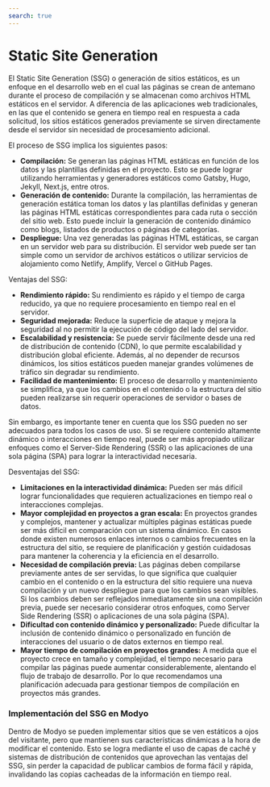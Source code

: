 ```yaml
---
search: true
---
```


# Static Site Generation

El Static Site Generation (SSG) o generación de sitios estáticos, es un enfoque en el desarrollo web en el cual las páginas se crean de antemano durante el proceso de compilación y se almacenan como archivos HTML estáticos en el servidor. A diferencia de las aplicaciones web tradicionales, en las que el contenido se genera en tiempo real en respuesta a cada solicitud, los sitios estáticos generados previamente se sirven directamente desde el servidor sin necesidad de procesamiento adicional.

El proceso de SSG implica los siguientes pasos:

- **Compilación:** Se generan las páginas HTML estáticas en función de los datos y las plantillas definidas en el proyecto. Esto se puede lograr utilizando herramientas y generadores estáticos como Gatsby, Hugo, Jekyll, Next.js, entre otros.
- **Generación de contenido:** Durante la compilación, las herramientas de generación estática toman los datos y las plantillas definidas y generan las páginas HTML estáticas correspondientes para cada ruta o sección del sitio web. Esto puede incluir la generación de contenido dinámico como blogs, listados de productos o páginas de categorías.
- **Despliegue:** Una vez generadas las páginas HTML estáticas, se cargan en un servidor web para su distribución. El servidor web puede ser tan simple como un servidor de archivos estáticos o utilizar servicios de alojamiento como Netlify, Amplify, Vercel o GitHub Pages.

Ventajas del SSG:

- **Rendimiento rápido:** Su rendimiento es rápido y el tiempo de carga reducido, ya que no requiere procesamiento en tiempo real en el servidor.
- **Seguridad mejorada:** Reduce la superficie de ataque y mejora la seguridad al no permitir la ejecución de código del lado del servidor.
- **Escalabilidad y resistencia:** Se puede servir fácilmente desde una red de distribución de contenido (CDN), lo que permite escalabilidad y distribución global eficiente. Además, al no depender de recursos dinámicos, los sitios estáticos pueden manejar grandes volúmenes de tráfico sin degradar su rendimiento.
- **Facilidad de mantenimiento:** El proceso de desarrollo y mantenimiento se simplifica, ya que los cambios en el contenido o la estructura del sitio pueden realizarse sin requerir operaciones de servidor o bases de datos.

Sin embargo, es importante tener en cuenta que los SSG pueden no ser adecuados para todos los casos de uso. Si se requiere contenido altamente dinámico o interacciones en tiempo real, puede ser más apropiado utilizar enfoques como el Server-Side Rendering (SSR) o las aplicaciones de una sola página (SPA) para lograr la interactividad necesaria.

Desventajas del SSG:

- **Limitaciones en la interactividad dinámica:** Pueden ser más difícil lograr funcionalidades que requieren actualizaciones en tiempo real o interacciones complejas.
- **Mayor complejidad en proyectos a gran escala:** En proyectos grandes y complejos, mantener y actualizar múltiples páginas estáticas puede ser más difícil en comparación con un sistema dinámico. En casos donde existen numerosos enlaces internos o cambios frecuentes en la estructura del sitio, se requiere de planificación y gestión cuidadosas para mantener la coherencia y la eficiencia en el desarrollo.
- **Necesidad de compilación previa:** Las páginas deben compilarse previamente antes de ser servidas, lo que significa que cualquier cambio en el contenido o en la estructura del sitio requiere una nueva compilación y un nuevo despliegue para que los cambios sean visibles. Si los cambios deben ser reflejados inmediatamente sin una compilación previa, puede ser necesario considerar otros enfoques, como Server Side Rendering (SSR) o aplicaciones de una sola página (SPA).
- **Dificultad con contenido dinámico y personalizado:** Puede dificultar la inclusión de contenido dinámico o personalizado en función de interacciones del usuario o de datos externos en tiempo real.
- **Mayor tiempo de compilación en proyectos grandes:** A medida que el proyecto crece en tamaño y complejidad, el tiempo necesario para compilar las páginas puede aumentar considerablemente, alentando el flujo de trabajo de desarrollo.  Por lo que recomendamos una planificación adecuada para gestionar tiempos de compilación en proyectos más grandes.


### Implementación del SSG en Modyo

Dentro de Modyo se pueden implementar sitios que se ven estáticos a ojos del visitante, pero que mantienen sus características dinámicas a la hora de modificar el contenido. Esto se logra mediante el uso de capas de caché y sistemas de distribución de contenidos que aprovechan las ventajas del SSG, sin perder la capacidad de publicar cambios de forma fácil y rápida, invalidando las copias cacheadas de la información en tiempo real.